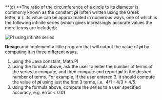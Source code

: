 **(d) **The ratio of the circumference of a circle to its diameter is commonly known as the constant ***pi*** (often written using the Greek letter, **π** ). Its value can be approximated in numerous ways, one of which is the following infinite series (which gives increasingly accurate values the more terms are included):

![PI using infinite series](http://www.cs.bilkent.edu.tr/~david/cs101/assignments/lab05/pi_series1.svg "Series expansion of PI")

**Design** and implement a little program that will output the value of ***pi*** by computing it in three different ways:

1.  using the Java constant, Math.PI
2.  using the formula above, ask the user to enter the number of terms of the series to compute, and then compute and report ***pi*** to the desired number of terms. For example, if the user entered 3, it should compute the value of ***pi*** using just the first 3 terms, i.e.  4/1 - 4/3 + 4/5.
3.  using the formula above, compute the series to a user specified accuracy, e.g. error < 0.01